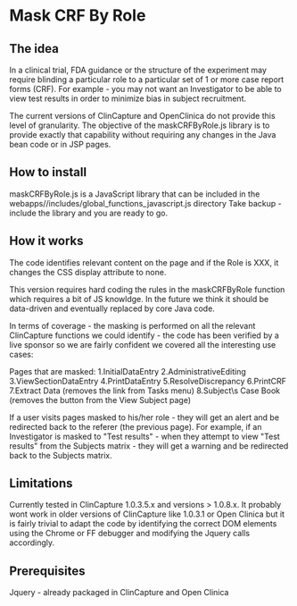 Mask CRF By Role
================

The idea
--------
In a clinical trial, FDA guidance or the structure of the experiment may require blinding a particular
role to a particular set of 1 or more case report forms (CRF). For example - you may not want an Investigator to be able to view test results
in order to minimize bias in subject recruitment.

The current versions of ClinCapture and OpenClinica do not provide this level of granularity.   The objective of the maskCRFByRole.js
library is to provide exactly that capability without requiring any changes in the Java bean code or in JSP pages.


How to install
--------------
maskCRFByRole.js is a JavaScript library that can be included in the webapps/<yourwebapp>/includes/global_functions_javascript.js directory
Take backup - include the library and you are ready to go.

How it works
------------
The code identifies relevant content on the page and if the Role is XXX, it changes the CSS display attribute to none.

This version requires hard coding the rules in the maskCRFByRole function which requires a bit of JS knowldge.  In the future we think it 
should be data-driven and eventually replaced by core Java code.

In terms of coverage - the masking is performed on all the relevant ClinCapture  functions we could identify - the code has been verified by a live sponsor so 
we are fairly confident we covered all the interesting use cases:

Pages that are masked:
1.InitialDataEntry
2.AdministrativeEditing
3.ViewSectionDataEntry
4.PrintDataEntry
5.ResolveDiscrepancy
6.PrintCRF
7.Extract Data (removes the link from Tasks menu)
8.Subject\s Case Book (removes the button from the View Subject page)

If a user visits pages masked to his/her role - they will get an alert and be redirected back to the referer (the previous page). For example,
if an Investigator is masked to "Test results" - when they attempt to view "Test results" from the Subjects matrix - they will get a warning and be
redirected back to the Subjects matrix.
    
Limitations
------------
Currently tested in ClinCapture 1.0.3.5.x and versions > 1.0.8.x.   It probably wont work in older versions of ClinCapture like 1.0.3.1 or Open Clinica
but it is fairly trivial to adapt the code by identifying  the correct DOM elements using the Chrome or FF debugger and modifying the Jquery calls accordingly.


Prerequisites
-------------
Jquery - already packaged  in ClinCapture and Open Clinica